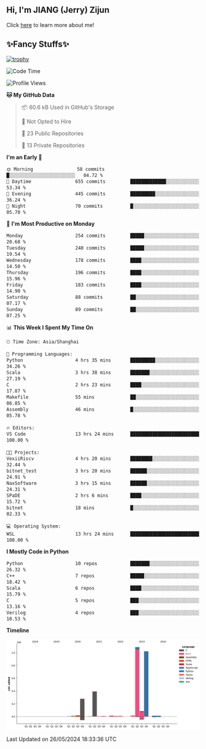 ## Hi, I'm JIANG (Jerry) Zijun

Click [here](https://jzjerry.github.io/about/) to learn more about me!

## ✨Fancy Stuffs✨
[![trophy](https://github-profile-trophy.vercel.app/?username=jzjerry&theme=onedark)](https://github.com/ryo-ma/github-profile-trophy)
<!--START_SECTION:waka-->
![Code Time](http://img.shields.io/badge/Code%20Time-481%20hrs%2052%20mins-blue)

![Profile Views](http://img.shields.io/badge/Profile%20Views-0-blue)

**🐱 My GitHub Data** 

> 📦 60.6 kB Used in GitHub's Storage 
 > 
> 🚫 Not Opted to Hire
 > 
> 📜 23 Public Repositories 
 > 
> 🔑 13 Private Repositories 
 > 
**I'm an Early 🐤** 

```text
🌞 Morning                58 commits          █░░░░░░░░░░░░░░░░░░░░░░░░   04.72 % 
🌆 Daytime                655 commits         █████████████░░░░░░░░░░░░   53.34 % 
🌃 Evening                445 commits         █████████░░░░░░░░░░░░░░░░   36.24 % 
🌙 Night                  70 commits          █░░░░░░░░░░░░░░░░░░░░░░░░   05.70 % 
```
📅 **I'm Most Productive on Monday** 

```text
Monday                   254 commits         █████░░░░░░░░░░░░░░░░░░░░   20.68 % 
Tuesday                  240 commits         █████░░░░░░░░░░░░░░░░░░░░   19.54 % 
Wednesday                178 commits         ████░░░░░░░░░░░░░░░░░░░░░   14.50 % 
Thursday                 196 commits         ████░░░░░░░░░░░░░░░░░░░░░   15.96 % 
Friday                   183 commits         ████░░░░░░░░░░░░░░░░░░░░░   14.90 % 
Saturday                 88 commits          ██░░░░░░░░░░░░░░░░░░░░░░░   07.17 % 
Sunday                   89 commits          ██░░░░░░░░░░░░░░░░░░░░░░░   07.25 % 
```


📊 **This Week I Spent My Time On** 

```text
🕑︎ Time Zone: Asia/Shanghai

💬 Programming Languages: 
Python                   4 hrs 35 mins       █████████░░░░░░░░░░░░░░░░   34.26 % 
Scala                    3 hrs 38 mins       ███████░░░░░░░░░░░░░░░░░░   27.19 % 
C                        2 hrs 23 mins       ████░░░░░░░░░░░░░░░░░░░░░   17.87 % 
Makefile                 55 mins             ██░░░░░░░░░░░░░░░░░░░░░░░   06.85 % 
Assembly                 46 mins             █░░░░░░░░░░░░░░░░░░░░░░░░   05.78 % 

🔥 Editors: 
VS Code                  13 hrs 24 mins      █████████████████████████   100.00 % 

🐱‍💻 Projects: 
VexiiRiscv               4 hrs 20 mins       ████████░░░░░░░░░░░░░░░░░   32.44 % 
bitnet_test              3 hrs 20 mins       ██████░░░░░░░░░░░░░░░░░░░   24.91 % 
NaxSoftware              3 hrs 15 mins       ██████░░░░░░░░░░░░░░░░░░░   24.31 % 
SPaDE                    2 hrs 6 mins        ████░░░░░░░░░░░░░░░░░░░░░   15.72 % 
bitnet                   18 mins             █░░░░░░░░░░░░░░░░░░░░░░░░   02.33 % 

💻 Operating System: 
WSL                      13 hrs 24 mins      █████████████████████████   100.00 % 
```

**I Mostly Code in Python** 

```text
Python                   10 repos            ███████░░░░░░░░░░░░░░░░░░   26.32 % 
C++                      7 repos             █████░░░░░░░░░░░░░░░░░░░░   18.42 % 
Scala                    6 repos             ████░░░░░░░░░░░░░░░░░░░░░   15.79 % 
C                        5 repos             ███░░░░░░░░░░░░░░░░░░░░░░   13.16 % 
Verilog                  4 repos             ███░░░░░░░░░░░░░░░░░░░░░░   10.53 % 
```



**Timeline**

![Lines of Code chart](https://raw.githubusercontent.com/Jzjerry/Jzjerry/main/assets/bar_graph.png)


 Last Updated on 26/05/2024 18:33:36 UTC
<!--END_SECTION:waka-->
